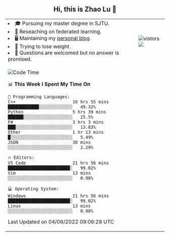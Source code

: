 <h2 align="center"> Hi, this is Zhao Lu 👋</h2>

<table style="overflow:hidden;">
    <tr> 
        <td>
            <li>🎓 Pursuing my master degree in SJTU.</li>
            <li>🌱 Reseaching on federated learning.</li>
            <li>🖥️ Maintaining my <a href="https://ifarewell.xyz">personal blog</a>.</li>
            <li>💪 Trying to lose weight.</li>
            <li>💬 Questions are welcomed but no answer is promised.</li> 
        </td>
        <td>
            <img src="https://visitor-badge.glitch.me/badge?page_id=ifarewell" alt="vistors" />
        <br>
          <img src="https://github-readme-stats.vercel.app/api?username=ifarewell&theme=graywhite&hide=prs,contribs&show_icons=true&hide_border=true&icon_color=CE1D2D&text_color=718096&bg_color=ffffff&hide_title=true" />
        </td>
    </tr>
    <tr>
        <td colspan="2">
            
<!--START_SECTION:waka-->
![Code Time](http://img.shields.io/badge/Code%20Time-188%20hrs%2041%20mins-blue)

📊 **This Week I Spent My Time On** 

```text
💬 Programming Languages: 
C++                      10 hrs 55 mins      ████████████░░░░░░░░░░░░░   49.32% 
Python                   5 hrs 39 mins       ██████░░░░░░░░░░░░░░░░░░░   25.5% 
F#                       3 hrs 3 mins        ███░░░░░░░░░░░░░░░░░░░░░░   13.83% 
Other                    1 hr 13 mins        █░░░░░░░░░░░░░░░░░░░░░░░░   5.49% 
JSON                     30 mins             ░░░░░░░░░░░░░░░░░░░░░░░░░   2.29%

🔥 Editors: 
VS Code                  21 hrs 56 mins      ████████████████████████░   99.02% 
Vim                      13 mins             ░░░░░░░░░░░░░░░░░░░░░░░░░   0.98%

💻 Operating System: 
Windows                  21 hrs 56 mins      ████████████████████████░   99.02% 
Linux                    13 mins             ░░░░░░░░░░░░░░░░░░░░░░░░░   0.98%

```


 Last Updated on 04/06/2022 09:06:28 UTC
<!--END_SECTION:waka-->
            
</td></tr>
</table>


